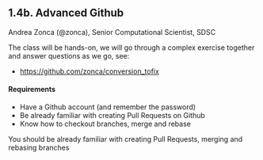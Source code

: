 ## 1.4b. Advanced Github

Andrea Zonca (@zonca), Senior Computational Scientist, SDSC

The class will be hands-on, we will go through a complex exercise together and answer questions as we go, see:

* <https://github.com/zonca/conversion_tofix>

#### Requirements

* Have a Github account (and remember the password)
* Be already familiar with creating Pull Requests on Github
* Know how to checkout branches, merge and rebase

You should be already familiar with creating Pull Requests, merging and rebasing branches
